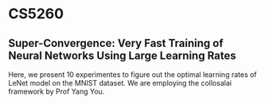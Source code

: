 # CS5260

## Super-Convergence: Very Fast Training of Neural Networks Using Large Learning Rates

Here, we present 10 experimentes to figure out the optimal learning rates of LeNet model on the MNIST dataset.
We are employing the collosalai framework by Prof Yang You.
